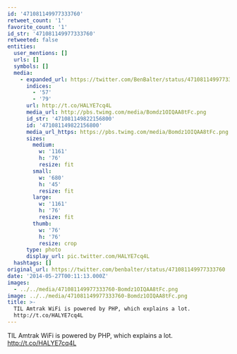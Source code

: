 ```yaml
---
id: '471081149977333760'
retweet_count: '1'
favorite_count: '1'
id_str: '471081149977333760'
retweeted: false
entities:
  user_mentions: []
  urls: []
  symbols: []
  media:
    - expanded_url: https://twitter.com/BenBalter/status/471081149977333760/photo/1
      indices:
        - '57'
        - '79'
      url: http://t.co/HALYE7cq4L
      media_url: http://pbs.twimg.com/media/Bomdz1OIQAA8tFc.png
      id_str: '471081149822156800'
      id: '471081149822156800'
      media_url_https: https://pbs.twimg.com/media/Bomdz1OIQAA8tFc.png
      sizes:
        medium:
          w: '1161'
          h: '76'
          resize: fit
        small:
          w: '680'
          h: '45'
          resize: fit
        large:
          w: '1161'
          h: '76'
          resize: fit
        thumb:
          w: '76'
          h: '76'
          resize: crop
      type: photo
      display_url: pic.twitter.com/HALYE7cq4L
  hashtags: []
original_url: https://twitter.com/benbalter/status/471081149977333760
date: '2014-05-27T00:11:13.000Z'
images:
  - ../../media/471081149977333760-Bomdz1OIQAA8tFc.png
image: ../../media/471081149977333760-Bomdz1OIQAA8tFc.png
title: >-
  TIL Amtrak WiFi is powered by PHP, which explains a lot.
  http://t.co/HALYE7cq4L
---
```


TIL Amtrak WiFi is powered by PHP, which explains a lot. http://t.co/HALYE7cq4L